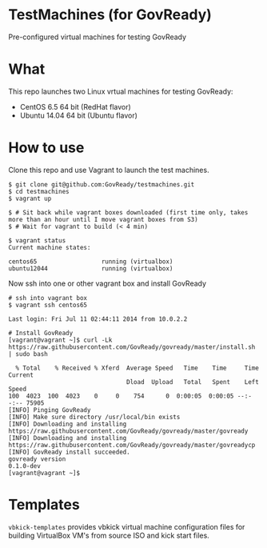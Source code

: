 TestMachines (for GovReady)
===========================

Pre-configured virtual machines for testing GovReady

# What
This repo launches two Linux vrtual machines for testing GovReady:
- CentOS 6.5 64 bit (RedHat flavor)
- Ubuntu 14.04 64 bit (Ubuntu flavor)


# How to use
Clone this repo and use Vagrant to launch the test machines.

```
$ git clone git@github.com:GovReady/testmachines.git
$ cd testmachines
$ vagrant up

$ # Sit back while vagrant boxes downloaded (first time only, takes more than an hour until I move vagrant boxes from S3)
$ # Wait for vagrant to build (< 4 min)

$ vagrant status
Current machine states:

centos65                  running (virtualbox)
ubuntu12044               running (virtualbox)

```

Now ssh into one or other vagrant box and install GovReady

```
# ssh into vagrant box
$ vagrant ssh centos65

Last login: Fri Jul 11 02:44:11 2014 from 10.0.2.2

# Install GovReady
[vagrant@vagrant ~]$ curl -Lk https://raw.githubusercontent.com/GovReady/govready/master/install.sh | sudo bash

  % Total    % Received % Xferd  Average Speed   Time    Time     Time  Current
                                 Dload  Upload   Total   Spent    Left  Speed
100  4023  100  4023    0     0    754      0  0:00:05  0:00:05 --:--:-- 75905
[INFO] Pinging GovReady
[INFO] Make sure directory /usr/local/bin exists
[INFO] Downloading and installing https://raw.githubusercontent.com/GovReady/govready/master/govready
[INFO] Downloading and installing https://raw.githubusercontent.com/GovReady/govready/master/govreadycp
[INFO] GovReady install succeeded.
govready version
0.1.0-dev
[vagrant@vagrant ~]$
```

# Templates
`vbkick-templates` provides vbkick virtual machine configuration files for building VirtualBox VM's from source ISO and kick start files.